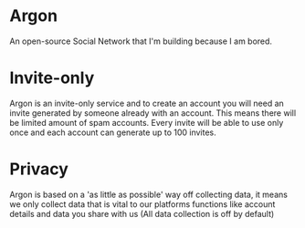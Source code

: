 # Argon
An open-source Social Network that I'm building because I am bored.

# Invite-only

Argon is an invite-only service and to create an account you will need an invite generated by someone already with an account. This means there will be limited amount of spam accounts. Every invite will be able to use only once and each account can generate up to 100 invites.

# Privacy

Argon is based on a 'as little as possible' way off collecting data, it means we only collect data that is vital to our platforms functions like account details and data you share with us (All data collection is off by default)

